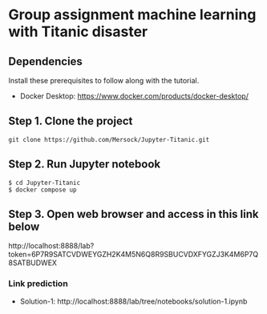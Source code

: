 # Group assignment machine learning with Titanic disaster 

## Dependencies
Install these prerequisites to follow along with the tutorial.
- Docker Desktop: https://www.docker.com/products/docker-desktop/

## Step 1. Clone the project
`git clone https://github.com/Mersock/Jupyter-Titanic.git`

## Step 2. Run Jupyter notebook
```
$ cd Jupyter-Titanic
$ docker compose up 
```

## Step 3. Open web browser and access in this link below
http://localhost:8888/lab?token=6P7R9SATCVDWEYGZH2K4M5N6Q8R9SBUCVDXFYGZJ3K4M6P7Q8SATBUDWEX

### Link prediction 
- Solution-1: http://localhost:8888/lab/tree/notebooks/solution-1.ipynb

